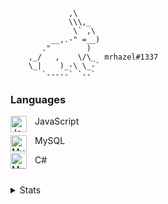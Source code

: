 ```
             ,\
             \\\,_
              \` ,\
         __,.-" =__)
       ."        )
    ,_/   ,    \/\_  mrhazel#1337
    \_|    )_-\ \_-`
       `-----` `--`
```

### Languages

JavaScript<img align="left" alt="JavaScript" width="26px" src="https://cdn.jsdelivr.net/gh/devicons/devicon/icons/javascript/javascript-original.svg" style="padding-right:10px;" />

MySQL<img align="left" alt="MySQL" width="26px" src="https://cdn.jsdelivr.net/gh/devicons/devicon/icons/mysql/mysql-original.svg" style="padding-right:10px;" />

C#<img align="left" alt="MySQL" width="26px" src="https://raw.githubusercontent.com/mrhazel/mrhazel/main/c-sharp-c.svg" style="padding-right:10px; position: relative; top: -3px;" />

<br />


<details>
  <summary>Stats</summary>

  <img align="left" alt="MrHazel" src="https://github-readme-stats.vercel.app/api?username=mrhazel&show_icons=true&hide_border=false&title_color=7332a82&icon_color=7332a82&bg_color=09131B&text_color=ffffff&border_color=0c1a25" />

</details>
